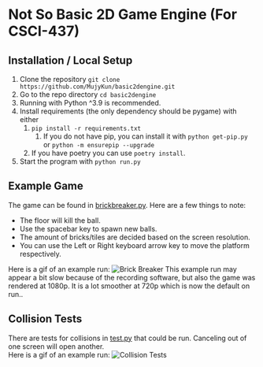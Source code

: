 # Not So Basic 2D Game Engine (For CSCI-437)

## Installation / Local Setup
1) Clone the repository ``git clone https://github.com/MujyKun/basic2dengine.git``
2) Go to the repo directory ``cd basic2dengine``
3) Running with Python ^3.9 is recommended. 
4) Install requirements (the only dependency should be pygame) with either 
   1) ``pip install -r requirements.txt`` 
      1) If you do not have pip, you can install it with ``python get-pip.py`` or ``python -m ensurepip --upgrade``
   2) If you have poetry you can use ``poetry install``.  
5) Start the program with `python run.py`  


## Example Game
The game can be found in [brickbreaker.py](brickbreaker.py). 
Here are a few things to note:
* The floor will kill the ball.
* Use the spacebar key to spawn new balls.
* The amount of bricks/tiles are decided based on the screen resolution.
* You can use the Left or Right keyboard arrow key to move the platform respectively.


Here is a gif of an example run:
![Brick Breaker](example_gifs/brick_breaker.gif)
This example run may appear a bit slow because of the recording software, but also the game was rendered at 1080p.
It is a lot smoother at 720p which is now the default on run..

## Collision Tests
There are tests for collisions in [test.py](test.py) that could be run. Canceling out of one screen will open another.  
Here is a gif of an example run:
![Collision Tests](example_gifs/test_collisions.gif)
